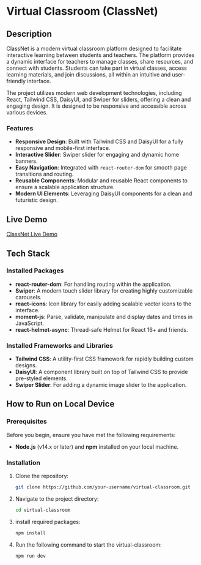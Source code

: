 # Virtual Classroom (ClassNet)

## Description
ClassNet is a modern virtual classroom platform designed to facilitate interactive learning between students and teachers. The platform provides a dynamic interface for teachers to manage classes, share resources, and connect with students. Students can take part in virtual classes, access learning materials, and join discussions, all within an intuitive and user-friendly interface.

The project utilizes modern web development technologies, including React, Tailwind CSS, DaisyUI, and Swiper for sliders, offering a clean and engaging design. It is designed to be responsive and accessible across various devices.

### Features
- **Responsive Design**: Built with Tailwind CSS and DaisyUI for a fully responsive and mobile-first interface.
- **Interactive Slider**: Swiper slider for engaging and dynamic home banners.
- **Easy Navigation**: Integrated with `react-router-dom` for smooth page transitions and routing.
- **Reusable Components**: Modular and reusable React components to ensure a scalable application structure.
- **Modern UI Elements**: Leveraging DaisyUI components for a clean and futuristic design.

## Live Demo
[ClassNet Live Demo](https://class-net.vercel.app/)

## Tech Stack

### Installed Packages
- **react-router-dom**: For handling routing within the application.
- **Swiper**: A modern touch slider library for creating highly customizable carousels.
- **react-icons**: Icon library for easily adding scalable vector icons to the interface.
- **moment-js**: Parse, validate, manipulate and display dates and times in JavaScript.
- **react-helmet-async**: Thread-safe Helmet for React 16+ and friends.

### Installed Frameworks and Libraries
- **Tailwind CSS**: A utility-first CSS framework for rapidly building custom designs.
- **DaisyUI**: A component library built on top of Tailwind CSS to provide pre-styled elements.
- **Swiper Slider**: For adding a dynamic image slider to the application.

## How to Run on Local Device

### Prerequisites
Before you begin, ensure you have met the following requirements:
- **Node.js** (v14.x or later) and **npm** installed on your local machine.

### Installation

1. Clone the repository:
   ```bash
   git clone https://github.com/your-username/virtual-classroom.git
2. Navigate to the project directory:
   ```bash
   cd virtual-classroom
3. install required packages:
   ```bash
   npm install
4. Run the following command to start the virtual-classroom:
   ```bash
   npm run dev

